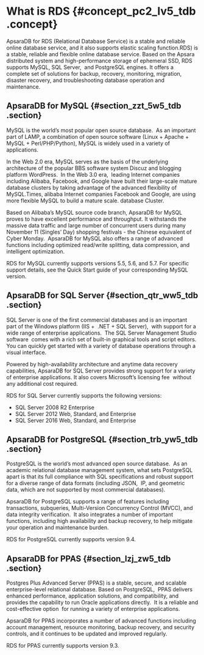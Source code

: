 # What is RDS {#concept_pc2_lv5_tdb .concept}

ApsaraDB for RDS \(Relational Database Service\) is a stable and reliable online database service, and it also supports elastic scaling function.RDS\) is a stable, reliable and flexible online database service. Based on the Apsara distributed system and high-performance storage of ephemeral SSD, RDS supports MySQL, SQL Server,  and PostgreSQL engines. It offers a complete set of solutions for backup, recovery, monitoring, migration, disaster recovery, and troubleshooting database operation and maintenance.

## ApsaraDB for MySQL {#section_zzt_5w5_tdb .section}

MySQL is the world’s most popular open source database.  As an important part of LAMP, a combination of open source software \(Linux + Apache + MySQL + Perl/PHP/Python\), MySQL is widely used in a variety of applications.

In the Web 2.0 era, MySQL serves as the basis of the underlying architecture of the popular BBS software system Discuz and blogging platform WordPress.  In the Web 3.0 era,  leading Internet companies including Alibaba, Facebook, and Google have built their large-scale mature database clusters by taking advantage of the advanced flexibility of MySQL.Times, alibaba Internet companies Facebook and Google, are using more flexible MySQL to build a mature scale. database Cluster.

Based on Alibaba’s MySQL source code branch, ApsaraDB for MySQL proves to have excellent performance and throughput. It withstands the massive data traffic and large number of concurrent users during many November 11 \(Singles’ Day\) shopping festivals - the Chinese equivalent of Cyber Monday.  ApsaraDB for MySQL also offers a range of advanced functions including optimized read/write splitting, data compression, and intelligent optimization.

RDS for MySQL currently supports versions 5.5, 5.6, and 5.7. For specific support details, see the Quick Start guide of your corresponding MySQL version.

## ApsaraDB for SQL Server {#section_qtr_ww5_tdb .section}

SQL Server is one of the first commercial databases and is an important part of the Windows platform \(IIS +  .NET + SQL Server\),  with support for a wide range of enterprise applications.  The SQL Server Management Studio software  comes with a rich set of built-in graphical tools and script editors. You can quickly get started with a variety of database operations through a visual interface.

Powered by high-availability architecture and anytime data recovery capabilities, ApsaraDB for SQL Server provides strong support for a variety of enterprise applications. It also covers Microsoft’s licensing fee  without any additional cost required.

RDS for SQL Server currently supports the following versions:

-   SQL Server 2008 R2 Enterprise
-   SQL Server 2012 Web, Standard, and Enterprise
-   SQL Server 2016 Web, Standard, and Enterprise

## ApsaraDB for PostgreSQL {#section_trb_yw5_tdb .section}

PostgreSQL is the world’s most advanced open source database.  As an academic relational database management system, what sets PostgreSQL apart is that its full compliance with SQL specifications and robust support for a diverse range of data formats \(including JSON,  IP, and geometric data, which are not supported by most commercial databases\).

ApsaraDB for PostgreSQL supports a range of features including transactions, subqueries, Multi-Version Concurrency Control \(MVCC\), and data integrity verification.  It also integrates a number of important functions, including high availability and backup recovery, to help mitigate your operation and maintenance burden.

RDS for PostgreSQL currently supports version 9.4.

## ApsaraDB for PPAS {#section_lzj_zw5_tdb .section}

Postgres Plus Advanced Server \(PPAS\) is a stable, secure, and scalable enterprise-level relational database. Based on PostgreSQL,  PPAS delivers enhanced performance, application solutions, and compatibility, and provides the capability to run Oracle applications directly.  It is a reliable and cost-effective option  for running a variety of enterprise applications.

ApsaraDB for PPAS incorporates a number of advanced functions including account management, resource monitoring, backup recovery, and security controls, and it continues to be updated and improved regularly.

RDS for PPAS currently supports version 9.3.

